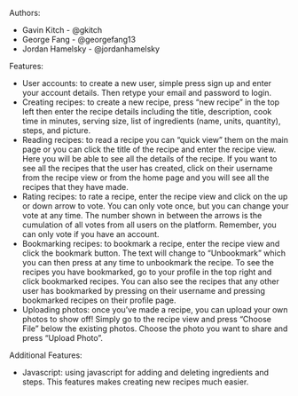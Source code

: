 Authors: 
* Gavin Kitch - @gkitch
* George Fang - @georgefang13
* Jordan Hamelsky - @jordanhamelsky

Features:
* User accounts: to create a new user, simple press sign up and enter your account details. Then retype your email and password to login. 
* Creating recipes: to create a new recipe, press “new recipe” in the top left then enter the recipe details including the title, description, cook time in minutes, serving size, list of ingredients (name, units, quantity), steps, and picture.
* Reading recipes: to read a recipe you can “quick view” them on the main page or you can click the title of the recipe and enter the recipe view. Here you will be able to see all the details of the recipe. If you want to see all the recipes that the user has created, click on their username from the recipe view or from the home page and you will see all the recipes that they have made. 
* Rating recipes: to rate a recipe, enter the recipe view and click on the up or down arrow to vote. You can only vote once, but you can change your vote at any time. The number shown in between the arrows is the cumulation of all votes from all users on the platform. Remember, you can only vote if you have an account. 
* Bookmarking recipes: to bookmark a recipe, enter the recipe view and click the bookmark button. The text will change to “Unbookmark” which you can then press at any time to unbookmark the recipe. To see the recipes you have bookmarked, go to your profile in the top right and click bookmarked recipes. You can also see the recipes that any other user has bookmarked by pressing on their username and pressing bookmarked recipes on their profile page.
* Uploading photos: once you’ve made a recipe, you can upload your own photos to show off! Simply go to the recipe view and press “Choose File” below the existing photos. Choose the photo you want to share and press “Upload Photo”.

Additional Features:
* Javascript: using javascript for adding and deleting ingredients and steps. This features makes creating new recipes much easier.